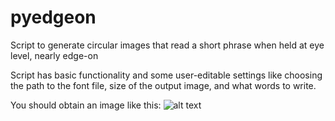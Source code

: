 # pyedgeon
Script to generate circular images that read a short phrase when held at eye level, nearly edge-on

Script has basic functionality and some user-editable settings like choosing the path to the font file, size of the output image, and what words to write.

You should obtain an image like this:
![alt text](https://abehmiel.files.wordpress.com/2017/01/npr-cool-dad-rock.png?w=610 "See if you can read: 'NPR COOL DAD ROCK'")
